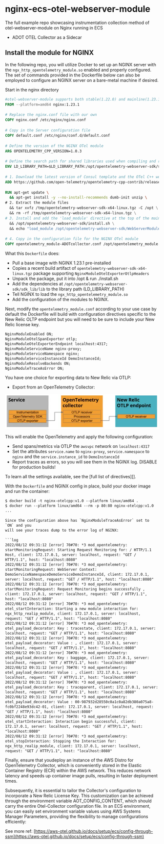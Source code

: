 # nginx-ecs-otel-webserver-module
The full example repo showcasing instrumentation collection method of otel-webserver-module on Nginx running in ECS
- ADOT OTEL Collector as a Sidecar

## Install the module for NGINX

In the following repo, you will utilize Docker to set up an NGINX server with the `ngx_http_opentelemetry_module.so` enabled and properly configured. The set of commands provided in the Dockerfile below can also be employed to configure an NGINX server on a bare-metal machine if desired.

Start in the nginx directory 

```Dockerfile
#otel-webserver-module supports both stable(1.22.0) and mainline(1.23.1) for x86-64 platforms.
FROM --platform=amd64 nginx:1.23.1

# Replace the nginx.conf file with our own
COPY nginx.conf /etc/nginx/nginx.conf

# Copy in the Server configuration file
COPY default.conf /etc/nginx/conf.d/default.conf

# Define the version of the NGINX OTel module
ARG OPENTELEMETRY_CPP_VERSION=1.0.3

# Define the search path for shared libraries used when compiling and running NGINX
ENV LD_LIBRARY_PATH=$LD_LIBRARY_PATH:/opt/opentelemetry-webserver-sdk/sdk_lib/lib

# 1. Download the latest version of Consul template and the OTel C++ web server module, otel-webserver-module
ADD https://github.com/open-telemetry/opentelemetry-cpp-contrib/releases/download/webserver%2Fv${OPENTELEMETRY_CPP_VERSION}/opentelemetry-webserver-sdk-x64-linux.tgz /tmp

RUN apt-get update \
  && apt-get install -y --no-install-recommends dumb-init unzip \
# 2. Extract the module files
  && tar xvfz /tmp/opentelemetry-webserver-sdk-x64-linux.tgz -C /opt \
  && rm -rf /tmp/opentelemetry-webserver-sdk-x64-linux.tgz \
# 3. Install and add the 'load_module' directive at the top of the main NGINX configuration file
  && /opt/opentelemetry-webserver-sdk/install.sh \
  && echo "load_module /opt/opentelemetry-webserver-sdk/WebServerModule/Nginx/1.23.1/ngx_http_opentelemetry_module.so;\n$(cat /etc/nginx/nginx.conf)" > /etc/nginx/nginx.conf

# 4. Copy in the configuration file for the NGINX OTel module
COPY opentelemetry_module-ADOTcollector.conf /opt/opentelemetry_module.conf
```

What this `Dockerfile` does:

- Pull a base image with NGINX 1.23.1 pre-installed
- Copies a recent build artifact of `opentelemetry-webserver-sdk-x64-linux.tgz` package supporting `NginxModuleOtelExporterOtlpHeaders`
- Unpack the package, put it into /opt & run ./install.sh
- Add the dependencies at `/opt/opentelemetry-webserver-sdk/sdk_lib/lib` to the library path (LD_LIBRARY_PATH)
- Tell NGINX to load the `ngx_http_opentelemetry_module.so`
- Add the configuration of the modules to NGINX.

Next, modify the `opentelemetry_module.conf` according to your use case by default the Dockerfile will build with configuration directives specific to the New Relic OLTP endpoint but you will need to be sure to include your New Relic license key.

```nginx
NginxModuleEnabled ON;
NginxModuleOtelSpanExporter otlp;
NginxModuleOtelExporterEndpoint localhost:4317;
NginxModuleServiceName nginx-proxy;
NginxModuleServiceNamespace nginx;
NginxModuleServiceInstanceId DemoInstanceId;
NginxModuleResolveBackends ON;
NginxModuleTraceAsError ON;
```

You have one choice for exporting data to New Relic via OTLP:

* Export from an OpenTelemetry Collector:

![Diagram showing the export to New Relic from a collector.](readmeData/collector.webp)

This will enable the OpenTelemetry and apply the following configuration:

- Send spans/metrics via OTLP the `awsvpc` network on `localhost:4317`
- Set the attributes `service.name` to `nginx-proxy`, `service.namespace` to
  `nginx` and the `service.instance_id` to `DemoInstanceId`
- Report traces as errors, so you will see them in the NGINX log. DISABLE for production builds!

To learn all the settings available, see the [full list of directives][].

With the `Dockerfile` and NGINX config in place, build your docker image and run
the container:

```console
$ docker build -t nginx-otelcpp:v1.0 --platform linux/amd64 .
$ docker run --platform linux/amd64 --rm -p 80:80 nginx-otelcpp:v1.0
...

Since the configuration above has `NginxModuleTraceAsError` set to `ON` and you
will see your traces dump to the error log of NGINX:

```log
2022/08/12 09:31:12 [error] 70#70: *3 mod_opentelemetry: startMonitoringRequest: Starting Request Monitoring for: / HTTP/1.1
Host, client: 172.17.0.1, server: localhost, request: "GET / HTTP/1.1", host: "localhost:8080"
2022/08/12 09:31:12 [error] 70#70: *3 mod_opentelemetry: startMonitoringRequest: WebServer Context: DemoServiceNamespaceDemoServiceDemoInstanceId, client: 172.17.0.1, server: localhost, request: "GET / HTTP/1.1", host: "localhost:8080"
2022/08/12 09:31:12 [error] 70#70: *3 mod_opentelemetry: startMonitoringRequest: Request Monitoring begins successfully , client: 172.17.0.1, server: localhost, request: "GET / HTTP/1.1", host: "localhost:8080"
2022/08/12 09:31:12 [error] 70#70: *3 mod_opentelemetry: otel_startInteraction: Starting a new module interaction for: ngx_http_realip_module, client: 172.17.0.1, server: localhost, request: "GET / HTTP/1.1", host: "localhost:8080"
2022/08/12 09:31:12 [error] 70#70: *3 mod_opentelemetry: otel_payload_decorator: Key : tracestate, client: 172.17.0.1, server: localhost, request: "GET / HTTP/1.1", host: "localhost:8080"
2022/08/12 09:31:12 [error] 70#70: *3 mod_opentelemetry: otel_payload_decorator: Value : , client: 172.17.0.1, server: localhost, request: "GET / HTTP/1.1", host: "localhost:8080"
2022/08/12 09:31:12 [error] 70#70: *3 mod_opentelemetry: otel_payload_decorator: Key : baggage, client: 172.17.0.1, server: localhost, request: "GET / HTTP/1.1", host: "localhost:8080"
2022/08/12 09:31:12 [error] 70#70: *3 mod_opentelemetry: otel_payload_decorator: Value : , client: 172.17.0.1, server: localhost, request: "GET / HTTP/1.1", host: "localhost:8080"
2022/08/12 09:31:12 [error] 70#70: *3 mod_opentelemetry: otel_payload_decorator: Key : traceparent, client: 172.17.0.1, server: localhost, request: "GET / HTTP/1.1", host: "localhost:8080"
2022/08/12 09:31:12 [error] 70#70: *3 mod_opentelemetry: otel_payload_decorator: Value : 00-987932d28550c0a1c0a82db380a075a8-fc0bf2248e93dc42-01, client: 172.17.0.1, server: localhost, request: "GET / HTTP/1.1", host: "localhost:8080"
2022/08/12 09:31:12 [error] 70#70: *3 mod_opentelemetry: otel_startInteraction: Interaction begin successful, client: 172.17.0.1, server: localhost, request: "GET / HTTP/1.1", host: "localhost:8080"
2022/08/12 09:31:12 [error] 70#70: *3 mod_opentelemetry: otel_stopInteraction: Stopping the Interaction for: ngx_http_realip_module, client: 172.17.0.1, server: localhost, request: "GET / HTTP/1.1", host: "localhost:8080"
```

Finally, ensure that youdeploy an instance of the AWS Distro for OpenTelemetry Collector, which is conveniently stored in the Elastic Container Registry (ECR) within the AWS network. This reduces network latency and speeds up container image pulls, resulting in faster deployment times.

Subsequently, it is essential to tailor the Collector's configuration to incorporate a New Relic License Key. This customization can be achieved through the environment variable AOT_CONFIG_CONTENT, which should carry the entire Otel-Collector configuration file. In an ECS environment, you can easily set environment variable values using AWS Systems Manager Parameters, providing the flexibility to manage configurations efficiently:

See more ref: [https://aws-otel.github.io/docs/setup/ecs/config-through-ssm](https://aws-otel.github.io/docs/setup/ecs/config-through-ssm)



